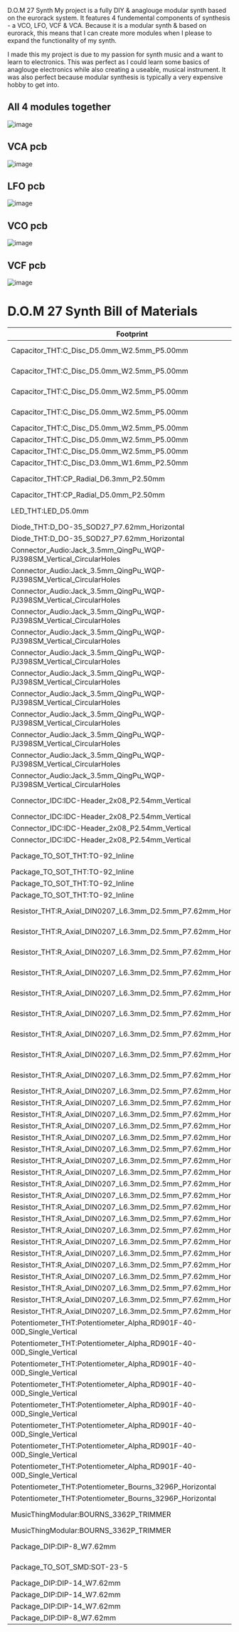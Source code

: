 D.O.M 27 Synth
My project is a fully DIY & anaglouge modular synth based on the eurorack system. It features 4 fundemental components of synthesis - a VCO, LFO, VCF & VCA. Because it is a modular synth & based on eurorack, this means that I can create more modules when I please to expand
the functionality of my synth. 

I made this my project is due to my passion for synth music and a want to learn to electronics. This was perfect as I could learn some basics of anaglouge electronics while also creating a useable, musical instrument. It was also perfect because modular synthesis is 
typically a very expensive hobby to get into.

## All 4 modules together 
![image](https://github.com/user-attachments/assets/85197b87-c91b-4e42-b6df-25c2b775514b)
## VCA pcb
![image](https://github.com/user-attachments/assets/37be5d73-dde8-478d-9ac8-0fa493a5fe8e)
## LFO pcb
![image](https://github.com/user-attachments/assets/07191062-0c23-4746-a653-a4278b05967b)
## VCO pcb
![image](https://github.com/user-attachments/assets/17143ab4-50b9-4f06-a48b-001e742754a7)
## VCF pcb
![image](https://github.com/user-attachments/assets/0b74a0ac-cdbf-4b2f-bb67-427607a43b9b)

# D.O.M 27 Synth Bill of Materials

| Footprint | Reference | Qty | Value | Source |
|-----------|-----------|-----|-------|--------|
| Capacitor_THT:C_Disc_D5.0mm_W2.5mm_P5.00mm | C1,C4 | 2 | 1n | DS-20 VCF |
| Capacitor_THT:C_Disc_D5.0mm_W2.5mm_P5.00mm | C5 | 1 | 470n | DS-20 VCF |
| Capacitor_THT:C_Disc_D5.0mm_W2.5mm_P5.00mm | C6 | 1 | 4.7n | DS-20 VCF |
| Capacitor_THT:C_Disc_D5.0mm_W2.5mm_P5.00mm | C8,C9,C10,C11 | 4 | 100n | DS-20 VCF |
| Capacitor_THT:C_Disc_D5.0mm_W2.5mm_P5.00mm | C2 | 1 | 2.2nF | DOMSynth |
| Capacitor_THT:C_Disc_D5.0mm_W2.5mm_P5.00mm | C3 | 1 | 1µF | DOMSynth |
| Capacitor_THT:C_Disc_D5.0mm_W2.5mm_P5.00mm | C1,C2 | 2 | 47n | Dom LFO |
| Capacitor_THT:C_Disc_D3.0mm_W1.6mm_P2.50mm | C1,C4 | 2 | C | Dom VCA |
| Capacitor_THT:CP_Radial_D6.3mm_P2.50mm | C7,C12 | 2 | 10u | DS-20 VCF |
| Capacitor_THT:CP_Radial_D5.0mm_P2.50mm | C2,C3 | 2 | C_Polarized | Dom VCA |
| LED_THT:LED_D5.0mm | D1,D3 | 2 | LED | DS-20 VCF |
| Diode_THT:D_DO-35_SOD27_P7.62mm_Horizontal | D2 | 1 | 1N4148 | DOMSynth |
| Diode_THT:D_DO-35_SOD27_P7.62mm_Horizontal | D1,D2,D3,D4 | 4 | 1N4148 | Dom LFO |
| Connector_Audio:Jack_3.5mm_QingPu_WQP-PJ398SM_Vertical_CircularHoles | J7,J8,J9,J10 | 4 | AudioPlug3 | DS-20 VCF |
| Connector_Audio:Jack_3.5mm_QingPu_WQP-PJ398SM_Vertical_CircularHoles | J1 | 1 | CV In | DOMSynth |
| Connector_Audio:Jack_3.5mm_QingPu_WQP-PJ398SM_Vertical_CircularHoles | J2 | 1 | FM In | DOMSynth |
| Connector_Audio:Jack_3.5mm_QingPu_WQP-PJ398SM_Vertical_CircularHoles | J3 | 1 | Saw Out | DOMSynth |
| Connector_Audio:Jack_3.5mm_QingPu_WQP-PJ398SM_Vertical_CircularHoles | J4 | 1 | Pulse Out | DOMSynth |
| Connector_Audio:Jack_3.5mm_QingPu_WQP-PJ398SM_Vertical_CircularHoles | J5 | 1 | PMW In | DOMSynth |
| Connector_Audio:Jack_3.5mm_QingPu_WQP-PJ398SM_Vertical_CircularHoles | J1,J2,J7,J8 | 4 | AudioPlug3 | Dom LFO |
| Connector_Audio:Jack_3.5mm_QingPu_WQP-PJ398SM_Vertical_CircularHoles | J1 | 1 | CV2 in | Dom VCA |
| Connector_Audio:Jack_3.5mm_QingPu_WQP-PJ398SM_Vertical_CircularHoles | J2 | 1 | Audio 2 in | Dom VCA |
| Connector_Audio:Jack_3.5mm_QingPu_WQP-PJ398SM_Vertical_CircularHoles | J3,J4,J5,J6,J9,J14 | 6 | AudioPlug3 | Dom VCA |
| Connector_Audio:Jack_3.5mm_QingPu_WQP-PJ398SM_Vertical_CircularHoles | J7 | 1 | cv in | Dom VCA |
| Connector_Audio:Jack_3.5mm_QingPu_WQP-PJ398SM_Vertical_CircularHoles | J8 | 1 | audio in | Dom VCA |
| Connector_IDC:IDC-Header_2x08_P2.54mm_Vertical | J12 | 1 | Conn_02x08_Odd_Even | DS-20 VCF |
| Connector_IDC:IDC-Header_2x08_P2.54mm_Vertical | J6 | 1 | Conn_02x08_Top_Bottom | DOMSynth |
| Connector_IDC:IDC-Header_2x08_P2.54mm_Vertical | J6 | 1 | Conn_02x08_Top_Bottom | Dom LFO |
| Connector_IDC:IDC-Header_2x08_P2.54mm_Vertical | J11 | 1 | Conn_02x08_Odd_Even | Dom VCA |
| Package_TO_SOT_THT:TO-92_Inline | Q2,Q4 | 2 | BC557 | DS-20 VCF |
| Package_TO_SOT_THT:TO-92_Inline | Q1 | 1 | BC548 | DOMSynth |
| Package_TO_SOT_THT:TO-92_Inline | Q3 | 1 | BC558 | DOMSynth |
| Package_TO_SOT_THT:TO-92_Inline | Q1,Q2,Q3,Q4,Q5,Q6,Q7,Q8,Q9 | 9 | BC548 | Dom VCA |
| Resistor_THT:R_Axial_DIN0207_L6.3mm_D2.5mm_P7.62mm_Horizontal | R1,R2,R28,R29,R32,R36 | 6 | 10k | DS-20 VCF |
| Resistor_THT:R_Axial_DIN0207_L6.3mm_D2.5mm_P7.62mm_Horizontal | R19,R20,R23,R24,R37,R38 | 6 | 100k | DS-20 VCF |
| Resistor_THT:R_Axial_DIN0207_L6.3mm_D2.5mm_P7.62mm_Horizontal | R25,R35,R41 | 3 | 4.7k | DS-20 VCF |
| Resistor_THT:R_Axial_DIN0207_L6.3mm_D2.5mm_P7.62mm_Horizontal | R26,R27,R30,R31 | 4 | 220 | DS-20 VCF |
| Resistor_THT:R_Axial_DIN0207_L6.3mm_D2.5mm_P7.62mm_Horizontal | R33 | 1 | 1k | DS-20 VCF |
| Resistor_THT:R_Axial_DIN0207_L6.3mm_D2.5mm_P7.62mm_Horizontal | R34 | 1 | 47k | DS-20 VCF |
| Resistor_THT:R_Axial_DIN0207_L6.3mm_D2.5mm_P7.62mm_Horizontal | R39 | 1 | 220k | DS-20 VCF |
| Resistor_THT:R_Axial_DIN0207_L6.3mm_D2.5mm_P7.62mm_Horizontal | R40 | 1 | 1.5k | DS-20 VCF |
| Resistor_THT:R_Axial_DIN0207_L6.3mm_D2.5mm_P7.62mm_Horizontal | R42 | 1 | 470k | DS-20 VCF |
| Resistor_THT:R_Axial_DIN0207_L6.3mm_D2.5mm_P7.62mm_Horizontal | R1,R2,R6,R8,R12,R14,R22 | 7 | 100k | DOMSynth |
| Resistor_THT:R_Axial_DIN0207_L6.3mm_D2.5mm_P7.62mm_Horizontal | R3,R5,R7,R9 | 4 | 10k | DOMSynth |
| Resistor_THT:R_Axial_DIN0207_L6.3mm_D2.5mm_P7.62mm_Horizontal | R4,R11 | 2 | 1M | DOMSynth |
| Resistor_THT:R_Axial_DIN0207_L6.3mm_D2.5mm_P7.62mm_Horizontal | R10 | 1 | 1k5 | DOMSynth |
| Resistor_THT:R_Axial_DIN0207_L6.3mm_D2.5mm_P7.62mm_Horizontal | R13,R17 | 2 | 68k | DOMSynth |
| Resistor_THT:R_Axial_DIN0207_L6.3mm_D2.5mm_P7.62mm_Horizontal | R15 | 1 | 33k | DOMSynth |
| Resistor_THT:R_Axial_DIN0207_L6.3mm_D2.5mm_P7.62mm_Horizontal | R16,R18 | 2 | 1k | DOMSynth |
| Resistor_THT:R_Axial_DIN0207_L6.3mm_D2.5mm_P7.62mm_Horizontal | R21 | 1 | 14k | DOMSynth |
| Resistor_THT:R_Axial_DIN0207_L6.3mm_D2.5mm_P7.62mm_Horizontal | R1,R19 | 2 | 150k | Dom LFO |
| Resistor_THT:R_Axial_DIN0207_L6.3mm_D2.5mm_P7.62mm_Horizontal | R2,R20 | 2 | 2.2k | Dom LFO |
| Resistor_THT:R_Axial_DIN0207_L6.3mm_D2.5mm_P7.62mm_Horizontal | R3,R7,R8,R23,R27,R28 | 6 | 1k | Dom LFO |
| Resistor_THT:R_Axial_DIN0207_L6.3mm_D2.5mm_P7.62mm_Horizontal | R4,R24 | 2 | 100k | Dom LFO |
| Resistor_THT:R_Axial_DIN0207_L6.3mm_D2.5mm_P7.62mm_Horizontal | R5,R25 | 2 | 4.7k | Dom LFO |
| Resistor_THT:R_Axial_DIN0207_L6.3mm_D2.5mm_P7.62mm_Horizontal | R6,R26 | 2 | 10k | Dom LFO |
| Resistor_THT:R_Axial_DIN0207_L6.3mm_D2.5mm_P7.62mm_Horizontal | R1,R2,R14,R15,R17,R18,R19,R20,R34,R35,R47,R48,R66,R67,R68,R70 | 16 | 100k | Dom VCA |
| Resistor_THT:R_Axial_DIN0207_L6.3mm_D2.5mm_P7.62mm_Horizontal | R3,R21,R27 | 3 | 200k | Dom VCA |
| Resistor_THT:R_Axial_DIN0207_L6.3mm_D2.5mm_P7.62mm_Horizontal | R4,R5,R9,R22,R23,R24,R25,R37,R38,R42,R71 | 11 | 10k | Dom VCA |
| Resistor_THT:R_Axial_DIN0207_L6.3mm_D2.5mm_P7.62mm_Horizontal | R6,R13,R16,R28,R29,R36,R39,R46,R49,R50,R51,R52 | 12 | 1k | Dom VCA |
| Resistor_THT:R_Axial_DIN0207_L6.3mm_D2.5mm_P7.62mm_Horizontal | R7,R10,R11,R12,R30,R31,R32,R33,R40,R43,R44,R45 | 12 | 15k | Dom VCA |
| Resistor_THT:R_Axial_DIN0207_L6.3mm_D2.5mm_P7.62mm_Horizontal | R8,R26,R41 | 3 | 33k | Dom VCA |
| Potentiometer_THT:Potentiometer_Alpha_RD901F-40-00D_Single_Vertical | RV7,RV8,RV9,RV10 | 4 | 100k | DS-20 VCF |
| Potentiometer_THT:Potentiometer_Alpha_RD901F-40-00D_Single_Vertical | RV11 | 1 | 10k | DS-20 VCF |
| Potentiometer_THT:Potentiometer_Alpha_RD901F-40-00D_Single_Vertical | RV1 | 1 | 250k | DOMSynth |
| Potentiometer_THT:Potentiometer_Alpha_RD901F-40-00D_Single_Vertical | RV2,RV3,RV5 | 3 | 100k | DOMSynth |
| Potentiometer_THT:Potentiometer_Alpha_RD901F-40-00D_Single_Vertical | RV4 | 1 | 1M | DOMSynth |
| Potentiometer_THT:Potentiometer_Alpha_RD901F-40-00D_Single_Vertical | RV1,RV7 | 2 | 100k | Dom LFO |
| Potentiometer_THT:Potentiometer_Alpha_RD901F-40-00D_Single_Vertical | RV2,RV8 | 2 | 500k | Dom LFO |
| Potentiometer_THT:Potentiometer_Alpha_RD901F-40-00D_Single_Vertical | RV1,RV4,RV7,RV13 | 4 | 100k | Dom VCA |
| Potentiometer_THT:Potentiometer_Bourns_3296P_Horizontal | RV2,RV5,RV8 | 3 | 10k | Dom VCA |
| Potentiometer_THT:Potentiometer_Bourns_3296P_Horizontal | RV3,RV6,RV9 | 3 | 5k | Dom VCA |
| MusicThingModular:BOURNS_3362P_TRIMMER | RV12 | 1 | 1k | DS-20 VCF |
| MusicThingModular:BOURNS_3362P_TRIMMER | RV6 | 1 | 1k | DOMSynth |
| Package_DIP:DIP-8_W7.62mm | U1,U2,U3,U4,U5,U6 | 6 | TL072 | DS-20 VCF |
| Package_TO_SOT_SMD:SOT-23-5 | U7,U8 | 2 | LM13700 | DS-20 VCF |
| Package_DIP:DIP-14_W7.62mm | U1,U4,U5,U6 | 4 | TL074 | DOMSynth |
| Package_DIP:DIP-14_W7.62mm | U3 | 1 | 74HC14 | DOMSynth |
| Package_DIP:DIP-14_W7.62mm | U1,U2,U3,U4 | 4 | TL074 | Dom LFO |
| Package_DIP:DIP-8_W7.62mm | U1,U2,U3,U5 | 4 | TL072 | Dom VCA |
